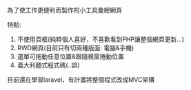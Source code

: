 為了使工作更便利而製作的小工具彙總網頁

特點:
1. 不使用頁框(純粹個人喜好，不喜歡看到PHP讓整個網頁更新...)
2. RWD網頁(目前只有切兩種版面: 電腦&手機)
3. 選單可拖動任意位置&跟隨視窗捲動位置
4. 義大利麵式程式碼(..誤)

目前還在學習laravel，有計畫將整個程式改成MVC架構
